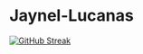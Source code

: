 # Jaynel-Lucanas


[![GitHub Streak](https://streak-stats.demolab.com?user=nel0029&card_width=1028)](https://git.io/streak-stats)
